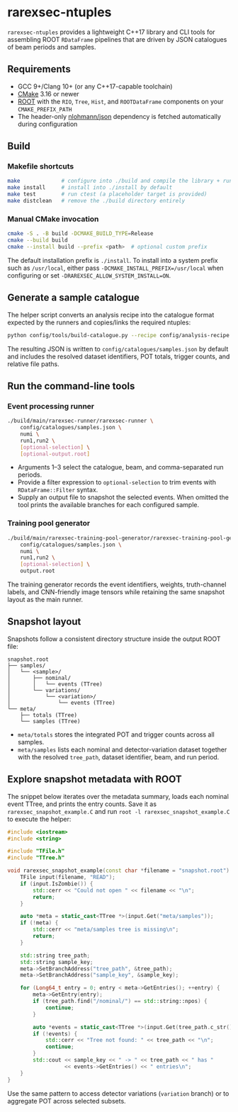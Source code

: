 # rarexsec-ntuples

`rarexsec-ntuples` provides a lightweight C++17 library and CLI tools for
assembling ROOT `RDataFrame` pipelines that are driven by JSON catalogues of
beam periods and samples.

## Requirements

- GCC 9+/Clang 10+ (or any C++17-capable toolchain)
- [CMake](https://cmake.org/) 3.16 or newer
- [ROOT](https://root.cern/) with the `RIO`, `Tree`, `Hist`, and `ROOTDataFrame`
  components on your `CMAKE_PREFIX_PATH`
- The header-only [nlohmann/json](https://github.com/nlohmann/json) dependency
  is fetched automatically during configuration

## Build

### Makefile shortcuts

```bash
make             # configure into ./build and compile the library + runners
make install     # install into ./install by default
make test        # run ctest (a placeholder target is provided)
make distclean   # remove the ./build directory entirely
```

### Manual CMake invocation

```bash
cmake -S . -B build -DCMAKE_BUILD_TYPE=Release
cmake --build build
cmake --install build --prefix <path>  # optional custom prefix
```

The default installation prefix is `./install`. To install into a system prefix
such as `/usr/local`, either pass `-DCMAKE_INSTALL_PREFIX=/usr/local` when
configuring or set `-DRAREXSEC_ALLOW_SYSTEM_INSTALL=ON`.

## Generate a sample catalogue

The helper script converts an analysis recipe into the catalogue format expected
by the runners and copies/links the required ntuples:

```bash
python config/tools/build-catalogue.py --recipe config/analysis-recipe.json
```

The resulting JSON is written to `config/catalogues/samples.json` by default and
includes the resolved dataset identifiers, POT totals, trigger counts, and
relative file paths.

## Run the command-line tools

### Event processing runner

```bash
./build/main/rarexsec-runner/rarexsec-runner \
    config/catalogues/samples.json \
    numi \
    run1,run2 \
    [optional-selection] \
    [optional-output.root]
```

- Arguments 1–3 select the catalogue, beam, and comma-separated run periods.
- Provide a filter expression to `optional-selection` to trim events with
  `RDataFrame::Filter` syntax.
- Supply an output file to snapshot the selected events. When omitted the tool
  prints the available branches for each configured sample.

### Training pool generator

```bash
./build/main/rarexsec-training-pool-generator/rarexsec-training-pool-generator \
    config/catalogues/samples.json \
    numi \
    run1,run2 \
    [optional-selection] \
    output.root
```

The training generator records the event identifiers, weights, truth-channel
labels, and CNN-friendly image tensors while retaining the same snapshot layout
as the main runner.

## Snapshot layout

Snapshots follow a consistent directory structure inside the output ROOT file:

```text
snapshot.root
├── samples/
│   └── <sample>/
│       ├── nominal/
│       │   └── events (TTree)
│       └── variations/
│           └── <variation>/
│               └── events (TTree)
└── meta/
    ├── totals (TTree)
    └── samples (TTree)
```

- `meta/totals` stores the integrated POT and trigger counts across all samples.
- `meta/samples` lists each nominal and detector-variation dataset together with
  the resolved `tree_path`, dataset identifier, beam, and run period.

## Explore snapshot metadata with ROOT

The snippet below iterates over the metadata summary, loads each nominal event
TTree, and prints the entry counts. Save it as `rarexsec_snapshot_example.C` and
run `root -l rarexsec_snapshot_example.C` to execute the helper:

```cpp
#include <iostream>
#include <string>

#include "TFile.h"
#include "TTree.h"

void rarexsec_snapshot_example(const char *filename = "snapshot.root") {
    TFile input(filename, "READ");
    if (input.IsZombie()) {
        std::cerr << "Could not open " << filename << "\n";
        return;
    }

    auto *meta = static_cast<TTree *>(input.Get("meta/samples"));
    if (!meta) {
        std::cerr << "meta/samples tree is missing\n";
        return;
    }

    std::string tree_path;
    std::string sample_key;
    meta->SetBranchAddress("tree_path", &tree_path);
    meta->SetBranchAddress("sample_key", &sample_key);

    for (Long64_t entry = 0; entry < meta->GetEntries(); ++entry) {
        meta->GetEntry(entry);
        if (tree_path.find("/nominal/") == std::string::npos) {
            continue;
        }

        auto *events = static_cast<TTree *>(input.Get(tree_path.c_str()));
        if (!events) {
            std::cerr << "Tree not found: " << tree_path << "\n";
            continue;
        }
        std::cout << sample_key << " -> " << tree_path << " has "
                  << events->GetEntries() << " entries\n";
    }
}
```

Use the same pattern to access detector variations (`variation` branch) or to
aggregate POT across selected subsets.
